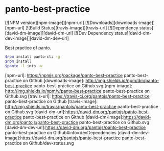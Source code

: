 # panto-best-practice
[![NPM version][npm-image]][npm-url] [![Downloads][downloads-image]][npm-url] [![Build Status][travis-image]][travis-url] [![Dependency status][david-dm-image]][david-dm-url] [![Dev Dependency status][david-dm-dev-image]][david-dm-dev-url]

Best practice of panto.

```sh
$npm install panto-cli -g
$npm install
$panto -l into -w
```

[npm-url]: https://npmjs.org/package/panto-best-practice panto-best-practice on Github
[downloads-image]: http://img.shields.io/npm/dm/panto-best-practice panto-best-practice on Github.svg
[npm-image]: http://img.shields.io/npm/v/panto-best-practice panto-best-practice on Github.svg
[travis-url]: https://travis-ci.org/pantojs/panto-best-practice panto-best-practice on Github
[travis-image]: http://img.shields.io/travis/pantojs/panto-best-practice panto-best-practice on Github.svg
[david-dm-url]:https://david-dm.org/pantojs/panto-best-practice panto-best-practice on Github
[david-dm-image]:https://david-dm.org/pantojs/panto-best-practice panto-best-practice on Github.svg
[david-dm-dev-url]:https://david-dm.org/pantojs/panto-best-practice panto-best-practice on Github#info=devDependencies
[david-dm-dev-image]:https://david-dm.org/pantojs/panto-best-practice panto-best-practice on Github/dev-status.svg
